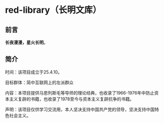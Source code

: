 # red-library（长明文库）

## 前言

**长夜漫漫，星火长明**。

## 简介

时间：该项目成立于25.4.10。

目标群体：简中互联网上的左派群众

内容：本项目提供马恩列斯毛等导师的理论经典，也收录了1966-1976年中防止资本主义复辟的书籍，也收录了1978至今与资本主义复辟抗争的书籍。

声明：该项目仅供学习交流用，本人坚决支持中国共产党的领导，坚决支持中国特色社会主义。


